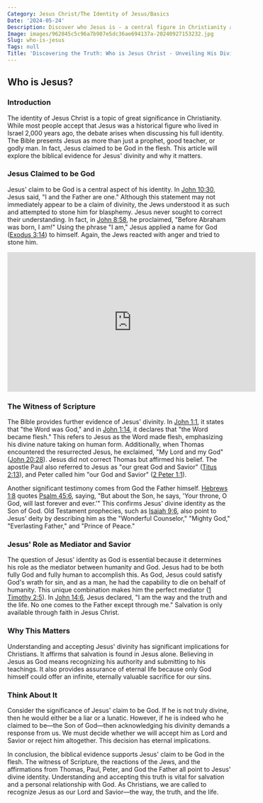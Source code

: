 ```yaml
---
Category: Jesus Christ/The Identity of Jesus/Basics
Date: '2024-05-24'
Description: Discover who Jesus is - a central figure in Christianity and a revered prophet in Islam. Learn about his teachings, life, and impact on religious beliefs.
Image: images/962845c5c96a7b987e5dc36ae694137a-20240927153232.jpg
Slug: who-is-jesus
Tags: null
Title: 'Discovering the Truth: Who is Jesus Christ - Unveiling His Divine Identity'
---
```


## Who is Jesus?

### Introduction

The identity of Jesus Christ is a topic of great significance in Christianity. While most people accept that Jesus was a historical figure who lived in Israel 2,000 years ago, the debate arises when discussing his full identity. The Bible presents Jesus as more than just a prophet, good teacher, or godly man. In fact, Jesus claimed to be God in the flesh. This article will explore the biblical evidence for Jesus' divinity and why it matters.

### Jesus Claimed to be God

Jesus' claim to be God is a central aspect of his identity. In [John 10:30](https://www.bibleref.com/John/10/John-10-30.html), Jesus said, "I and the Father are one." Although this statement may not immediately appear to be a claim of divinity, the Jews understood it as such and attempted to stone him for blasphemy. Jesus never sought to correct their understanding. In fact, in [John 8:58](https://www.bibleref.com/John/8/John-8-58.html), he proclaimed, "Before Abraham was born, I am!" Using the phrase "I am," Jesus applied a name for God ([Exodus 3:14](https://www.bibleref.com/Exodus/3/Exodus-3-14.html)) to himself. Again, the Jews reacted with anger and tried to stone him.


<iframe width="560" height="315" src="https://www.youtube.com/embed/R9qoqQ75ifs" frameborder="0" allow="autoplay; encrypted-media" allowfullscreen></iframe>


### The Witness of Scripture

The Bible provides further evidence of Jesus' divinity. In [John 1:1](https://www.bibleref.com/John/1/John-1-1.html), it states that "the Word was God," and in [John 1:14](https://www.bibleref.com/John/1/John-1-14.html), it declares that "the Word became flesh." This refers to Jesus as the Word made flesh, emphasizing his divine nature taking on human form. Additionally, when Thomas encountered the resurrected Jesus, he exclaimed, "My Lord and my God" ([John 20:28](https://www.bibleref.com/John/20/John-20-28.html)). Jesus did not correct Thomas but affirmed his belief. The apostle Paul also referred to Jesus as "our great God and Savior" ([Titus 2:13](https://www.bibleref.com/Titus/2/Titus-2-13.html)), and Peter called him "our God and Savior" ([2 Peter 1:1](https://www.bibleref.com/2-Peter/1/2-Peter-1-1.html)).

Another significant testimony comes from God the Father himself. [Hebrews 1:8](https://www.bibleref.com/Hebrews/1/Hebrews-1-8.html) quotes [Psalm 45:6](https://www.bibleref.com/Psalm/45/Psalm-45-6.html), saying, "But about the Son, he says, 'Your throne, O God, will last forever and ever.'" This confirms Jesus' divine identity as the Son of God. Old Testament prophecies, such as [Isaiah 9:6](https://www.bibleref.com/Isaiah/9/Isaiah-9-6.html), also point to Jesus' deity by describing him as the "Wonderful Counselor," "Mighty God," "Everlasting Father," and "Prince of Peace."

### Jesus' Role as Mediator and Savior

The question of Jesus' identity as God is essential because it determines his role as the mediator between humanity and God. Jesus had to be both fully God and fully human to accomplish this. As God, Jesus could satisfy God's wrath for sin, and as a man, he had the capability to die on behalf of humanity. This unique combination makes him the perfect mediator ([1 Timothy 2:5](https://www.bibleref.com/1-Timothy/2/1-Timothy-2-5.html)). In [John 14:6](https://www.bibleref.com/John/14/John-14-6.html), Jesus declared, "I am the way and the truth and the life. No one comes to the Father except through me." Salvation is only available through faith in Jesus Christ.

### Why This Matters

Understanding and accepting Jesus' divinity has significant implications for Christians. It affirms that salvation is found in Jesus alone. Believing in Jesus as God means recognizing his authority and submitting to his teachings. It also provides assurance of eternal life because only God himself could offer an infinite, eternally valuable sacrifice for our sins.

### Think About It

Consider the significance of Jesus' claim to be God. If he is not truly divine, then he would either be a liar or a lunatic. However, if he is indeed who he claimed to be—the Son of God—then acknowledging his divinity demands a response from us. We must decide whether we will accept him as Lord and Savior or reject him altogether. This decision has eternal implications.

In conclusion, the biblical evidence supports Jesus' claim to be God in the flesh. The witness of Scripture, the reactions of the Jews, and the affirmations from Thomas, Paul, Peter, and God the Father all point to Jesus' divine identity. Understanding and accepting this truth is vital for salvation and a personal relationship with God. As Christians, we are called to recognize Jesus as our Lord and Savior—the way, the truth, and the life.